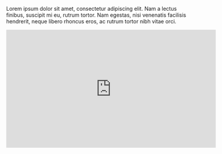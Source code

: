 Lorem ipsum dolor sit amet, consectetur adipiscing elit. Nam a lectus finibus, suscipit mi eu, rutrum tortor. Nam egestas, nisi venenatis facilisis hendrerit, neque libero rhoncus eros, ac rutrum tortor nibh vitae orci.

<iframe width="560" height="315"
src="https://www.youtube.com/embed/hKTyABdF10M"
title="YouTube video player" frameborder="0"
allow="accelerometer; autoplay; clipboard-write; encrypted-media; gyroscope; picture-in-picture"
allowfullscreen>
</iframe>
